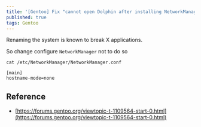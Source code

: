 ```yaml
---
title: '[Gentoo] Fix "cannot open Dolphin after installing NetworkManager"'
published: true
tags: Gentoo
---
```


Renaming the system is known to break X applications.

So change configure `NetworkManager` not to do so

```shell
cat /etc/NetworkManager/NetworkManager.conf 

[main]
hostname-mode=none
```

## Reference

- [https://forums.gentoo.org/viewtopic-t-1109564-start-0.html](https://forums.gentoo.org/viewtopic-t-1109564-start-0.html)